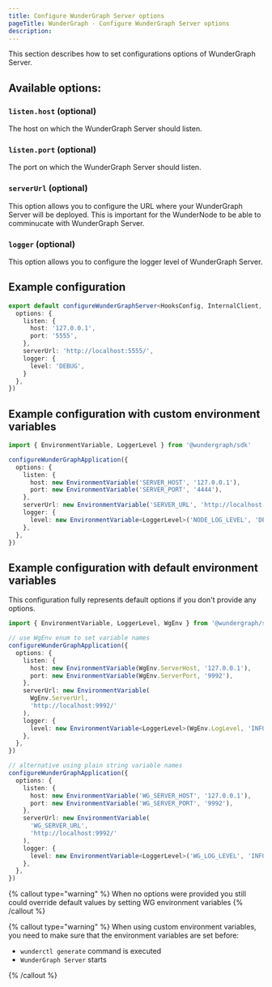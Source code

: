 ```yaml
---
title: Configure WunderGraph Server options
pageTitle: WunderGraph - Configure WunderGraph Server options
description:
---
```


This section describes how to set configurations options of WunderGraph Server.

## Available options:

### `listen.host` (optional)

The host on which the WunderGraph Server should listen.

### `listen.port` (optional)

The port on which the WunderGraph Server should listen.

### `serverUrl` (optional)

This option allows you to configure the URL where your WunderGraph Server will be deployed.
This is important for the WunderNode to be able to comminucate with WunderGraph Server.

### `logger` (optional)

This option allows you to configure the logger level of WunderGraph Server.

## Example configuration

```typescript
export default configureWunderGraphServer<HooksConfig, InternalClient, WebhooksConfig>(() => ({
  options: {
    listen: {
      host: '127.0.0.1',
      port: '5555',
    },
    serverUrl: 'http://localhost:5555/',
    logger: {
      level: 'DEBUG',
    }
  },
})
```

## Example configuration with custom environment variables

```typescript
import { EnvironmentVariable, LoggerLevel } from '@wundergraph/sdk'

configureWunderGraphApplication({
  options: {
    listen: {
      host: new EnvironmentVariable('SERVER_HOST', '127.0.0.1'),
      port: new EnvironmentVariable('SERVER_PORT', '4444'),
    },
    serverUrl: new EnvironmentVariable('SERVER_URL', 'http://localhost:4444/'),
    logger: {
      level: new EnvironmentVariable<LoggerLevel>('NODE_LOG_LEVEL', 'DEBUG'),
    },
  },
})
```

## Example configuration with default environment variables

This configuration fully represents default options if you don't provide any options.

```typescript
import { EnvironmentVariable, LoggerLevel, WgEnv } from '@wundergraph/sdk'

// use WgEnv enum to set variable names
configureWunderGraphApplication({
  options: {
    listen: {
      host: new EnvironmentVariable(WgEnv.ServerHost, '127.0.0.1'),
      port: new EnvironmentVariable(WgEnv.ServerPort, '9992'),
    },
    serverUrl: new EnvironmentVariable(
      WgEnv.ServerUrl,
      'http://localhost:9992/'
    ),
    logger: {
      level: new EnvironmentVariable<LoggerLevel>(WgEnv.LogLevel, 'INFO'),
    },
  },
})

// alternative using plain string variable names
configureWunderGraphApplication({
  options: {
    listen: {
      host: new EnvironmentVariable('WG_SERVER_HOST', '127.0.0.1'),
      port: new EnvironmentVariable('WG_SERVER_PORT', '9992'),
    },
    serverUrl: new EnvironmentVariable(
      'WG_SERVER_URL',
      'http://localhost:9992/'
    ),
    logger: {
      level: new EnvironmentVariable<LoggerLevel>('WG_LOG_LEVEL', 'INFO'),
    },
  },
})
```

{% callout type="warning" %}
When no options were provided you still could override default values by setting WG environment variables
{% /callout %}

{% callout type="warning" %}
When using custom environment variables, you need to make sure that the environment variables are set before:

- `wunderctl generate` command is executed
- `WunderGraph Server` starts

{% /callout %}
